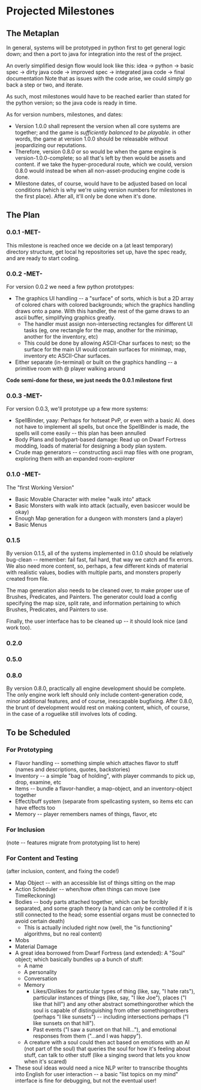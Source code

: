 # Projected Milestones #

## The Metaplan ##
In general, systems will be prototyped in python first to get general logic down; and then a port to java for integration into the rest of the project.

An overly simplified design flow would look like this:
idea -> python -> basic spec -> dirty java code -> improved spec -> integrated java code -> final documentation
Note that as issues with the code arise, we could simply go back a step or two, and iterate.

As such, most milestones would have to be reached earlier than stated for the python version; so the java code is ready in time.

As for version numbers, milestones, and dates:
  * Version 1.0.0 shall represent the version when all core systems are together; and the game is _sufficiently balanced to be playable_. in other words, the game at version 1.0.0 should be releasable without jeopardizing our reputations.
  * Therefore, version 0.8.0 or so would be when the game engine is version-1.0.0-complete; so all that's left by then would be assets and content. if we take the hyper-procedural route, which we could, version 0.8.0 would instead be when all non-asset-producing engine code is done.
  * Milestone dates, of course, would have to be adjusted based on local conditions (which is why we're using version numbers for milestones in the first place). After all, it'll only be done when it's done.

## The Plan ##

### 0.0.1 -MET- ###
This milestone is reached once we decide on a (at least temporary) directory structure, get local hg repositories set up, have the spec ready, and are ready to start coding.

### 0.0.2 -MET- ###
For version 0.0.2 we need a few python prototypes:
  * The graphics UI handling -- a "surface" of sorts, which is but a 2D array of colored chars with colored backgrounds; which the graphics handling draws onto a pane. With this handler, the rest of the game draws to an ascii buffer, simplifying graphics greatly.
    * The handler must assign non-intersecting rectangles for different UI tasks (eg, one rectangle for the map, another for the minimap, another for the inventory, etc)
    * This could be done by allowing ASCII-Char surfaces to nest; so the surface for the main UI would contain surfaces for minimap, map, inventory etc ASCII-Char surfaces.
  * Either separate (in-terminal) or built on the graphics handling -- a primitive room with @ player walking around

**Code semi-done for these, we just needs the 0.0.1 milestone first**

### 0.0.3 -MET- ###
For version 0.0.3, we'll prototype up a few more systems:
  * SpellBinder, yaay: Perhaps for hotseat PvP, or even with a basic AI. does not have to implement all spells, but once the SpellBinder is made, the spells will come easily -- this plan has been annulled
  * Body Plans and bodypart-based damage: Read up on Dwarf Fortress modding, loads of material for designing a body plan system.
  * Crude map generators -- constructing ascii map files with one program, exploring them with an expanded room-explorer


### 0.1.0 -MET- ###
The "first Working Version"

  * Basic Movable Character with melee "walk into" attack
  * Basic Monsters with walk into attack (actually, even basiccer would be okay)
  * Enough Map generation for a dungeon with monsters (and a player)
  * Basic Menus

### 0.1.5 ###
By version 0.1.5, all of the systems implemented in 0.1.0 should be relatively bug-clean -- remember: fail fast, fail hard, that way we catch and fix errors. We also need more content, so, perhaps, a few different kinds of material with realistic values, bodies with multiple parts, and monsters properly created from file.

The map generation also needs to be cleaned over, to make proper use of Brushes, Predicates, and Painters. The generator could load a config specifying the map size, split rate, and information pertaining to which Brushes, Predicates, and Painters to use.

Finally, the user interface has to be cleaned up -- it should look nice (and work too).

### 0.2.0 ###


### 0.5.0 ###


### 0.8.0 ###
By version 0.8.0, practically all engine development should be complete. The only engine work left should only include content-generation code, minor additional features, and of course, inescapable bugfixing. After 0.8.0, the brunt of development would rest on making content, which, of course, in the case of a roguelike still involves lots of coding.



## To be Scheduled ##
### For Prototyping ###
  * Flavor handling -- something simple which attaches flavor to stuff (names and descriptions, quotes, backstories)
  * Inventory -- a simple "bag of holding", with player commands to pick up, drop, examine, etc
  * Items -- bundle a flavor-handler, a map-object, and an inventory-object together
  * Effect/buff system (separate from spellcasting system, so items etc can have effects too
  * Memory -- player remembers names of things, flavor, etc

### For Inclusion ###
(note -- features migrate from prototyping list to here)

### For Content and Testing ###
(after inclusion, content, and fixing the code!)
  * Map Object -- with an accessible list of things sitting on the map
  * Action Scheduler -- when/how often things can move (see TimeReckoning)
  * Bodies -- body parts attached together, which can be forcibly separated, and some graph theory (a hand can only be controlled if it is still connected to the head; some essential organs must be connected to avoid certain death)
    * This is actually included right now (well, the "is functioning" algorithms, but no real content)
  * Mobs
  * Material Damage
  * A great idea borrowed from Dwarf Fortress (and extended): A "Soul" object; which basically bundles up a bunch of stuff:
    * A name
    * A personality
    * Conversation
    * Memory
      * Likes/Dislikes for particular types of thing (like, say, "I hate rats"), particular instances of things (like, say, "I like Joe"), places ("I like that hill") and any other abstract somethingorother which the soul is capable of distinguishing from other somethingorothers (perhaps "I like sunsets") -- including intersections perhaps ("I like sunsets on that hill").
      * Past events ("I saw a sunset on that hill..."), and emotional responses from them ("...and I was happy").
    * A creature with a soul could then act based on emotions with an AI (not part of the soul) that queries the soul for how it's feeling about stuff, can talk to other stuff (like a singing sword that lets you know when it's scared)
  * These soul ideas would need a nice NLP writer to transcribe thoughts into English for user interaction -- a basic "list topics on my mind" interface is fine for debugging, but not the eventual user!